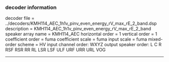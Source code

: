 
### decoder information 
decoder file = ../decoders/KMH114_AEC_1h1v_pinv_even_energy_rV_max_rE_2_band.dsp
description = KMH114_AEC_1h1v_pinv_even_energy_rV_max_rE_2_band
speaker array name = KMH114_AEC
horizontal order   = 1
vertical order     = 1
coefficient order  = fuma
coefficient scale  = fuma
input scale        = fuma
mixed-order scheme = HV
input channel order: WXYZ
output speaker order: L C R RSF RSR RR RL LSR LSF ULF URF URR URL VOG 

---

